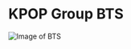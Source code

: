 # KPOP Group BTS
![Image of BTS](https://github.com/aishalatif/skills-communicate-using-markdown/assets/134806382/9949310b-edf2-4e52-907e-94829810277b)
